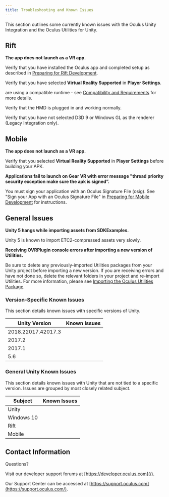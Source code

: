 ```yaml
---
title: Troubleshooting and Known Issues
---
```


This section outlines some currently known issues with the Oculus Unity Integration and the Oculus Utilities for Unity.

## Rift

**The app does not launch as a VR app.**

Verify that you have installed the Oculus app and completed setup as described in [Preparing for Rift Development](/documentation/unity/latest/concepts/unity-pcprep/).

Verify that you have selected **Virtual Reality Supported** in **Player Settings**.

are using a compatible runtime - see [Compatibility and Requirements](/documentation/unity/latest/concepts/unity-req/) for more details.

Verify that the HMD is plugged in and working normally. 

Verify that you have not selected D3D 9 or Windows GL as the renderer (Legacy Integration only).

## Mobile

**The app does not launch as a VR app.**

Verify that you selected **Virtual Reality Supported** in **Player Settings** before building your APK. 

**Applications fail to launch on Gear VR with error message "thread priority security exception make sure the apk is signed”.**

You must sign your application with an Oculus Signature File (osig). See "Sign your App with an Oculus Signature File" in [Preparing for Mobile Development](/documentation/unity/latest/concepts/unity-mobileprep/) for instructions.

## General Issues

**Unity 5 hangs while importing assets from SDKExamples.**

Unity 5 is known to import ETC2-compressed assets very slowly.

**Receiving OVRPlugin console errors after importing a new version of Utilities.**

Be sure to delete any previously-imported Utilities packages from your Unity project before importing a new version. If you are receiving errors and have not done so, delete the relevant folders in your project and re-import Utilities. For more information, please see [Importing the Oculus Utilities Package](/documentation/unity/latest/concepts/unity-import/).

### Version-Specific Known Issues

This section details known issues with specific versions of Unity.

| **Unity Version** | **Known Issues** |
|--------------------|------------------|
| 2018.22017.42017.3 |                  |
|       2017.2       |                  |
|       2017.1       |                  |
|        5.6        |                  |

### General Unity Known Issues

This section details known issues with Unity that are not tied to a specific version. Issues are grouped by most closely related subject.

| **Subject** | **Known Issues** |
|-------------|------------------|
|    Unity    |                  |
| Windows 10 |                  |
|    Rift    |                  |
|   Mobile   |                  |

## Contact Information

Questions?

Visit our developer support forums at [https://developer.oculus.com](/).

Our Support Center can be accessed at [https://support.oculus.com](https://support.oculus.com/).
